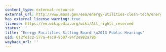 ```yaml
---
content_type: external-resource
external_url: http://www.mass.gov/eea/energy-utilities-clean-tech/energy-facilities-siting-board/siting-board-calendar.html
has_external_license_warning: true
license: https://en.wikipedia.org/wiki/All_rights_reserved
status: ''
title: "Energy Facilities Sitting Board \u2013 Public Hearings"
uid: 012fe1c2-577a-4ac9-9b07-84f2e982a79b
wayback_url: ''
---
```

